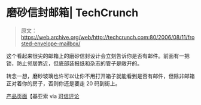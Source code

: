 # 磨砂信封邮箱| TechCrunch

> 原文：<https://web.archive.org/web/http://techcrunch.com:80/2006/08/11/frosted-envelope-mailbox/>

这个看起来很尖的邮箱上的磨砂信封设计会立刻告诉你是否有邮件。前面有一把锁，防止邻居靠近，但底部装报纸和杂志的管子是敞开的。

转念一想，磨砂玻璃也许可以让你不用打开箱子就能看到是否有邮件，但除非邮箱正对着你的房子，否则你还是要走 20 码到街上。

[产品页面](https://web.archive.org/web/20160319173526/http://www.chiasso.com/store/Item.aspx?/store/index.aspx&ItemId=50904)【基亚索 via [可信评论](https://web.archive.org/web/20160319173526/http://www.trustedreviews.com/)